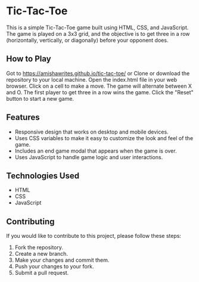 <!DOCTYPE html>
<html>
  <head>
    <meta charset="utf-8">
  
  </head>
  <body>
    <h1>Tic-Tac-Toe</h1>
    <p>This is a simple Tic-Tac-Toe game built using HTML, CSS, and JavaScript. The game is played on a 3x3 grid, and the objective is to get three in a row (horizontally, vertically, or diagonally) before your opponent does.</p>
    <h2>How to Play</h2>
    <p>Got to <a href="https://amishawrites.github.io/tic-tac-toe/">https://amishawrites.github.io/tic-tac-toe/</a> or Clone or download the repository to your local machine. Open the index.html file in your web browser. Click on a cell to make a move. The game will alternate between X and O. The first player to get three in a row wins the game. Click the "Reset" button to start a new game.</p>
    <h2>Features</h2>
    <ul>
      <li>Responsive design that works on desktop and mobile devices.</li>
      <li>Uses CSS variables to make it easy to customize the look and feel of the game.</li>
      <li>Includes an end game modal that appears when the game is over.</li>
      <li>Uses JavaScript to handle game logic and user interactions.</li>
    </ul>
    <h2>Technologies Used</h2>
    <ul>
      <li>HTML</li>
      <li>CSS</li>
      <li>JavaScript</li>
    </ul>
    <h2>Contributing</h2>
    <p>If you would like to contribute to this project, please follow these steps:</p>
    <ol>
      <li>Fork the repository.</li>
      <li>Create a new branch.</li>
      <li>Make your changes and commit them.</li>
      <li>Push your changes to your fork.</li>
      <li>Submit a pull request.</li>
    </ol>
  
  </body>
</html>
